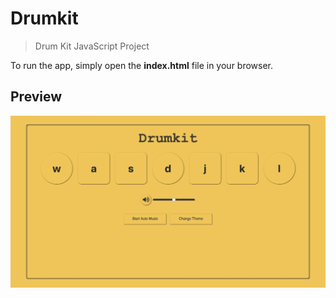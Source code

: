 # Drumkit

> Drum Kit JavaScript Project

To run the app, simply open the **index.html** file in your browser.

## Preview

<img src="./screenshots/drumkit.png" alt="Drumkit" />

